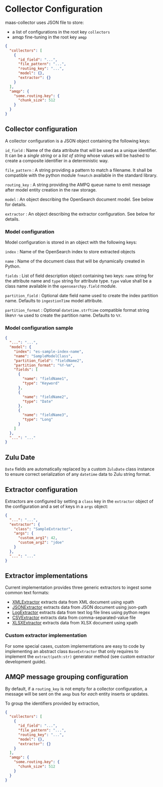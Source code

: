 # Collector Configuration

maas-collector uses JSON file to store:

- a list of configurations in the root key `collectors`
- amqp fine-tuning in the root key `amqp`

```json
{
  "collectors": [
    {
      "id_field": "...",
      "file_pattern": "...",
      "routing_key": "...",
      "model": {},
      "extractor": {}
    }
  ],
  "amqp": {
    "some.routing.key": {
      "chunk_size": 512
    }
  }
}
```

## Collector configuration

A collector configuration is a JSON object containing the following keys:

`id_field`
: Name of the data attribute that will be used as a unique identifier. It can be a _single string_ or a _list of string_ whose values will be hashed to create a composite identifier in a deterministic way.

`file_pattern`
: A string providing a pattern to match a filename. It shall be compatible with the python module `fnmatch` available in the standard library.

`routing_key`
: A string providing the AMPQ queue name to emit message after model entity creation in the raw storage.

`model`
: An object describing the OpenSearch document model. See below for details.

`extractor`
: An object describing the extractor configuration. See below for details.

### Model configuration

Model configuration is stored in an object with the following keys:

`index`
: Name of the OpenSearch index to store extracted objects

`name`
: Name of the document class that will be dynamically created in Python.

`fields`
: List of field description object containing two keys: `name` string for the attribute name and `type` string for attribute type. `type` value shall be a class name available in the `opensearchpy.field` module.

`partition_field`
: Optional date field name used to create the index partition name. Defaults to `ingestionTime` model attribute.

`partition_format`
: Optional `datetime.strftime` compatible format string like`%Y-%m` used to create the partition name. Defaults to `%Y`.

### Model configuration sample

```json
{
  "...": "...",
  "model": {
    "index": "es-sample-index-name",
    "name": "SampleModelClass",
    "partition_field": "fieldName2",
    "partition_format": "%Y-%m",
    "fields": [
      {
        "name": "fieldName1",
        "type": "Keyword"
      },
      {
        "name": "fieldName2",
        "type": "Date"
      },
      {
        "name": "fieldName3",
        "type": "Long"
      }
    ]
  },
  "...": "..."
}
```

## Zulu Date

`Date` fields are automatically replaced by a custom `ZuluDate` class instance to ensure correct serialization of any `datetime` data to Zulu string format.

## Extractor configuration

Extractors are configured by setting a `class` key in the `extractor` object of the configuration and a set of keys in a `args` object:

```json
{
  "...": "...",
  "extractor": {
    "class": "SampleExtractor",
    "args": {
      "custom_arg1": 42,
      "custom_arg2": "jdoe"
    }
  },
  "...": "..."
}
```

## Extractor implementations

Current implementation provides three generic extractors to ingest some common text formats:

- [XMLExtractor](xmlextractor) extracts data from XML document using xpath
- [JSONExtractor](jsonextractor) extracts data from JSON document using json-path
- [LogExtractor](logextractor) extracts data from text log file lines using python regex
- [CSVExtractor](csvextractor) extracts data from comma-separated-value file
- [XLSXExtractor](xlsxextractor) extracts data from XLSX document using xpath

### Custom extractor implementation

For some special cases, custom implementations are easy to code by implementing an abstract class `BaseExtractor` that only requires to implement the `extract(path:str)` generator method (see custom extractor development guide).

## AMQP message grouping configuration

By default, if a `routing_key` is not empty for a collector configuration, a message will be sent on the `amqp` bus for _each_ entity inserts or updates.

To group the identifiers provided by extraction,

```json
{
  "collectors": [
    {
      "id_field": "...",
      "file_pattern": "...",
      "routing_key": "...",
      "model": {},
      "extractor": {}
    }
  ],
  "amqp": {
    "some.routing.key": {
      "chunk_size": 512
    }
  }
}
```
